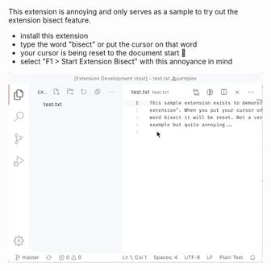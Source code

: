 
This extension is annoying and only serves as a sample to try out the extension bisect feature. 

* install this extension
* type the word "bisect" or put the cursor on that word
* your cursor is being reset to the document start 🤬 
* select "F1 > Start Extension Bisect" with this annoyance in mind


![Demo](https://github.com/jrieken/bisectdemo/raw/be0ee95a9630feea511ca7ac462586c3bfa514b6/demo.gif)
